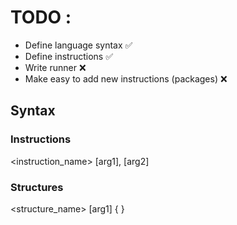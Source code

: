 # TODO :
- Define language syntax ✅
- Define instructions ✅
- Write runner ❌
- Make easy to add new instructions (packages) ❌
## Syntax
### Instructions
<instruction_name> [arg1], [arg2]
### Structures
<structure_name> [arg1] {
<instructions>
}

